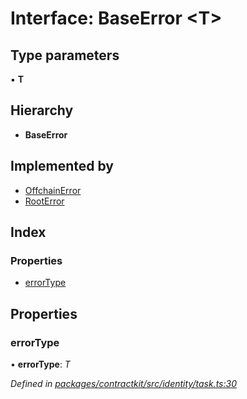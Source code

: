 # Interface: BaseError <**T**>

## Type parameters

▪ **T**

## Hierarchy

* **BaseError**

## Implemented by

* [OffchainError](../classes/_identity_offchain_schema_utils_.offchainerror.md)
* [RootError](../classes/_identity_task_.rooterror.md)

## Index

### Properties

* [errorType](_identity_task_.baseerror.md#errortype)

## Properties

###  errorType

• **errorType**: *T*

*Defined in [packages/contractkit/src/identity/task.ts:30](https://github.com/celo-org/celo-monorepo/blob/master/packages/contractkit/src/identity/task.ts#L30)*
